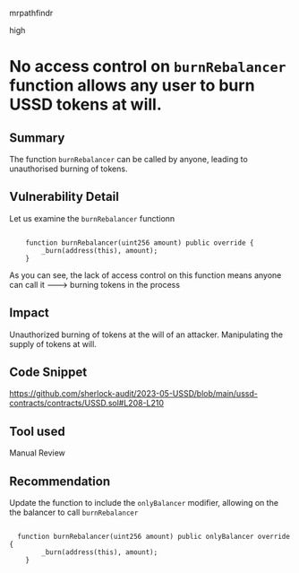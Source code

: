 mrpathfindr

high

# No access control on `burnRebalancer` function allows any user to burn USSD tokens at will.

## Summary
The function `burnRebalancer` can be called by anyone, leading to unauthorised burning of tokens.


## Vulnerability Detail

Let us examine the `burnRebalancer` functionn

```solidity

    function burnRebalancer(uint256 amount) public override { 
        _burn(address(this), amount);
    }

```

As you can see, the lack of access control on this function means anyone can call it ---> burning tokens in the process 

## Impact
Unauthorized burning of tokens at the will of an attacker.  Manipulating the supply of tokens at will. 

## Code Snippet
https://github.com/sherlock-audit/2023-05-USSD/blob/main/ussd-contracts/contracts/USSD.sol#L208-L210

## Tool used

Manual Review

## Recommendation

Update the function to include the `onlyBalancer` modifier, allowing on the the balancer to call `burnRebalancer`

```solidity

  function burnRebalancer(uint256 amount) public onlyBalancer override { 
        _burn(address(this), amount);
    }

```
